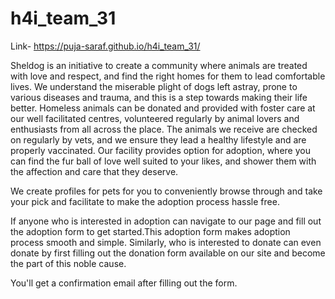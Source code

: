 # h4i_team_31
Link- https://puja-saraf.github.io/h4i_team_31/

Sheldog is an initiative to create a community where animals are treated with love and respect, and find the right homes for them to lead comfortable lives. We understand the miserable plight of dogs left astray, prone to various diseases and trauma, and this is a step towards making their life better. Homeless animals can be donated and provided with foster care at our well facilitated centres, volunteered regularly by animal lovers and enthusiasts from all across the place. The animals we receive are checked on regularly by vets, and we ensure they lead a healthy lifestyle and are properly vaccinated. Our facility provides option for adoption, where you can find the fur ball of love well suited to your likes, and shower them with the affection and care that they deserve.

We create profiles for pets for you to conveniently browse through and take your pick and facilitate to make the adoption process hassle free.

If anyone who is interested in adoption can navigate to our page and fill out the adoption form to get started.This adoption form makes adoption process smooth and simple.
Similarly, who is interested to donate can even donate by first filling out the donation form available on our site and become the part of this noble cause.

You'll get a confirmation email after filling out the form.
